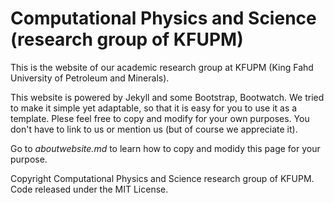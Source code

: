 # Computational Physics and Science (research group of KFUPM)

This is the website of our academic research group at KFUPM (King Fahd University of Petroleum and Minerals).

This website is powered by Jekyll and some Bootstrap, Bootwatch. We tried to make it simple yet adaptable, so that it is easy for you to use it as a template. Plese feel free to copy and modify for your own purposes.  You don't have to link to us or mention us (but of course we appreciate it).

Go to *aboutwebsite.md*  to learn how to copy and modidy this page for your purpose. 


Copyright Computational Physics and Science research group of KFUPM. Code released under the MIT License.

